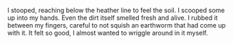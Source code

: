 I stooped, reaching below the heather line to feel the soil. I scooped some up into my hands. Even the dirt itself smelled fresh and alive. I rubbed it between my fingers, careful to not squish an earthworm that had come up with it. It felt so good, I almost wanted to wriggle around in it myself. 